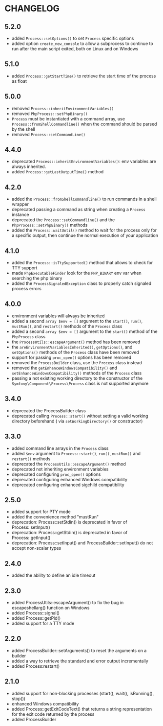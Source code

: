 CHANGELOG
=========

5.2.0
-----

* added `Process::setOptions()` to set `Process` specific options
* added option `create_new_console` to allow a subprocess to continue
  to run after the main script exited, both on Linux and on Windows

5.1.0
-----

* added `Process::getStartTime()` to retrieve the start time of the process as float

5.0.0
-----

* removed `Process::inheritEnvironmentVariables()`
* removed `PhpProcess::setPhpBinary()`
* `Process` must be instantiated with a command array, use `Process::fromShellCommandline()` when the command should be
  parsed by the shell
* removed `Process::setCommandLine()`

4.4.0
-----

* deprecated `Process::inheritEnvironmentVariables()`: env variables are always inherited.
* added `Process::getLastOutputTime()` method

4.2.0
-----

* added the `Process::fromShellCommandline()` to run commands in a shell wrapper
* deprecated passing a command as string when creating a `Process` instance
* deprecated the `Process::setCommandline()` and the `PhpProcess::setPhpBinary()` methods
* added the `Process::waitUntil()` method to wait for the process only for a
  specific output, then continue the normal execution of your application

4.1.0
-----

* added the `Process::isTtySupported()` method that allows to check for TTY support
* made `PhpExecutableFinder` look for the `PHP_BINARY` env var when searching the php binary
* added the `ProcessSignaledException` class to properly catch signaled process errors

4.0.0
-----

* environment variables will always be inherited
* added a second `array $env = []` argument to the `start()`, `run()`,
  `mustRun()`, and `restart()` methods of the `Process` class
* added a second `array $env = []` argument to the `start()` method of the
  `PhpProcess` class
* the `ProcessUtils::escapeArgument()` method has been removed
* the `areEnvironmentVariablesInherited()`, `getOptions()`, and `setOptions()`
  methods of the `Process` class have been removed
* support for passing `proc_open()` options has been removed
* removed the `ProcessBuilder` class, use the `Process` class instead
* removed the `getEnhanceWindowsCompatibility()` and `setEnhanceWindowsCompatibility()` methods of the `Process` class
* passing a not existing working directory to the constructor of the `Symfony\Component\Process\Process` class is not
  supported anymore

3.4.0
-----

* deprecated the ProcessBuilder class
* deprecated calling `Process::start()` without setting a valid working directory beforehand (
  via `setWorkingDirectory()` or constructor)

3.3.0
-----

* added command line arrays in the `Process` class
* added `$env` argument to `Process::start()`, `run()`, `mustRun()` and `restart()` methods
* deprecated the `ProcessUtils::escapeArgument()` method
* deprecated not inheriting environment variables
* deprecated configuring `proc_open()` options
* deprecated configuring enhanced Windows compatibility
* deprecated configuring enhanced sigchild compatibility

2.5.0
-----

* added support for PTY mode
* added the convenience method "mustRun"
* deprecation: Process::setStdin() is deprecated in favor of Process::setInput()
* deprecation: Process::getStdin() is deprecated in favor of Process::getInput()
* deprecation: Process::setInput() and ProcessBuilder::setInput() do not accept non-scalar types

2.4.0
-----

* added the ability to define an idle timeout

2.3.0
-----

* added ProcessUtils::escapeArgument() to fix the bug in escapeshellarg() function on Windows
* added Process::signal()
* added Process::getPid()
* added support for a TTY mode

2.2.0
-----

* added ProcessBuilder::setArguments() to reset the arguments on a builder
* added a way to retrieve the standard and error output incrementally
* added Process:restart()

2.1.0
-----

* added support for non-blocking processes (start(), wait(), isRunning(), stop())
* enhanced Windows compatibility
* added Process::getExitCodeText() that returns a string representation for
  the exit code returned by the process
* added ProcessBuilder
